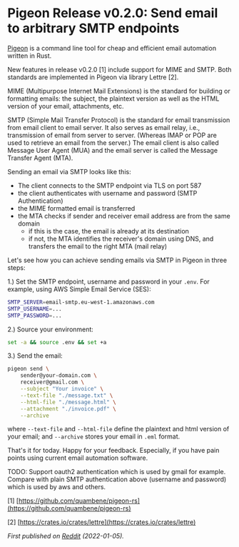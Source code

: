 # Pigeon Release v0.2.0: Send email to arbitrary SMTP endpoints

[Pigeon](https://github.com/quambene/pigeon-rs)  is a command line tool for cheap and efficient email automation written in Rust.

New features in release v0.2.0 \[1\] include support for MIME and SMTP. Both standards are implemented in Pigeon via library Lettre \[2\].

MIME (Multipurpose Internet Mail Extensions) is the standard for building or formatting emails: the subject, the plaintext version as well as the HTML version of your email, attachments, etc.

SMTP (Simple Mail Transfer Protocol) is the standard for email transmission from email client to email server. It also serves as email relay, i.e., transmission of email from server to server. (Whereas IMAP or POP are used to retrieve an email from the server.) The email client is also called Message User Agent (MUA) and the email server is called the Message Transfer Agent (MTA).

Sending an email via SMTP looks like this:

* The client connects to the SMTP endpoint via TLS on port 587
* the client authenticates with username and password (SMTP Authentication)
* the MIME formatted email is transferred
* the MTA checks if sender and receiver email address are from the same domain
  * if this is the case, the email is already at its destination
  * if not, the MTA identifies the receiver's domain using DNS, and transfers the email to the right MTA (mail relay)

Let's see how you can achieve sending emails via SMTP in Pigeon in three steps:

1.) Set the SMTP endpoint, username and password in your `.env`. For example, using AWS Simple Email Service (SES):

``` bash
SMTP_SERVER=email-smtp.eu-west-1.amazonaws.com
SMTP_USERNAME=...
SMTP_PASSWORD=...
```

2.) Source your environment:

``` bash
set -a && source .env && set +a
```

3.) Send the email:

``` bash
pigeon send \
    sender@your-domain.com \
    receiver@gmail.com \
    --subject "Your invoice" \
    --text-file "./message.txt" \
    --html-file "./message.html" \
    --attachment "./invoice.pdf" \
    --archive
```

where `--text-file` and `--html-file` define the plaintext and html version of your email; and `--archive` stores your email in `.eml` format.

That's it for today. Happy for your feedback. Especially, if you have pain points using current email automation software.

TODO: Support oauth2 authentication which is used by gmail for example. Compare with plain SMTP authentication above (username and password) which is used by aws and others.

\[1\] [https://github.com/quambene/pigeon-rs](https://github.com/quambene/pigeon-rs)

\[2\] [https://crates.io/crates/lettre](https://crates.io/crates/lettre)

_First published on [Reddit](https://www.reddit.com/r/rust/comments/rwtkvw/pigeonrs_v020_open_source_email_automation_send/) (2022-01-05)._
